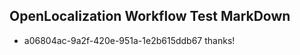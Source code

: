 ## OpenLocalization Workflow Test MarkDown
* a06804ac-9a2f-420e-951a-1e2b615ddb67 thanks!

<!--HONumber=Aug16_HO4-->


